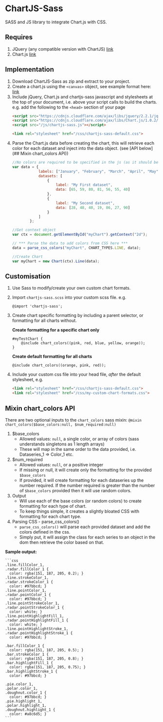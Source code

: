 # ChartJS-Sass
SASS and JS library to integrate Chart.js with CSS.

## Requires
1. JQuery (any compatible version with ChartJS) [link](http://jquery.com/)
2. Chart.js [link](http://www.chartjs.org/)

## Implementation
1. Download ChartJS-Sass as zip and extract to your project.
2. Create a chart.js using the `<canvas>` object, see example format here: [link](http://www.chartjs.org/docs/#line-chart-example-usage)
3. Include jQuery, Chart.js and chartjs-sass javascript and stylesheets at the top of your document, i.e. above your script calls to build the charts. 
e.g. add the following to the `<head>` section of your page
    ```html
    <script src="https://cdnjs.cloudflare.com/ajax/libs/jquery/2.2.1/jquery.min.js"></script>
    <script src="https://cdnjs.cloudflare.com/ajax/libs/Chart.js/1.0.2/Chart.min.js"></script>
    <script src="/js/chartjs-sass.js"></script>
    
    <link rel="stylesheet" href="/css/chartjs-sass-default.css">
    ```
3. Parse the Chart.js data before creating the chart, this will retrieve each color for each dataset and inject into the data object. (see [API below](## Mixin chart_colors API))
    ```js
    //No colors are required to be specified in the js (as it should be!!)
    var data = {
                labels: ["January", "February", "March", "April", "May", "June", "July"],
                datasets: [
                    {
                        label: "My First dataset",
                        data: [65, 59, 80, 81, 56, 55, 40]
                    },
                    {
                        label: "My Second dataset",
                        data: [28, 48, 40, 19, 86, 27, 90]
                    }
                ]
            };
    
    //Get context object 
    var ctx = document.getElementById("myChart").getContext("2d");
    
    // *** Parse the data to add colors from CSS here ***
    data = parse_css_colors("myChart", CHART_TYPES.LINE, data); 
    
    //Create Chart
    var myChart = new Chart(ctx).Line(data);
    ```
    
## Customisation
1. Use Sass to modify/create your own custom chart formats.
2. Import `chartjs-sass.scss` into your custom scss file. e.g.
    ```
    @import 'chartjs-sass';
    ```
    
3. Create chart specific formatting by including a parent selector, or formatting for all charts without.

    **Create formatting for a specific chart only**
    ```
    #myTestChart {
        @include chart_colors((pink, red, blue, yellow, orange));
    }
    ```

    **Create default formatting for all charts**

    ```
    @include chart_colors((orange, pink, red));
    ```

4. Include your custom css file into your head file, *after* the default stylesheet, e.g.
   ```html
   <link rel="stylesheet" href="/css/chartjs-sass-default.css">
   <link rel="stylesheet" href="/css/my-custom-chart-formats.css">
   ```

## Mixin chart_colors API
There are two optional inputs to the `chart_colors` sass mixin:
    ```
    @mixin chart_colors($base_colors:null, $num_required:null)
    ```
    
1. $base_colors
    * Allowed values: `null`, a single color, or array of colors (sass understands singletons as 1 length arrays)
    * These will map in the same order to the data provided, i.e. Dataseries_1 => Color_1 etc.
2. $num_required
    * Allowed values: `null`, or a positive integer 
    * If missing or null, it will create only the formatting for the provided `$base_colors`
    * If provided, it will create formatting for each dataseries up the number required. If the number required is greater than the number of `$base_colors` provided then it will use random colors.
3. Output
    * Will use each of the base colors (or random colors) to create formatting for each type of chart.
    * To keep things simple, it creates a slightly bloated CSS with formatting for each chart type.
4. Parsing CSS - parse_css_colors()
    * `parse_css_colors()` will parse each provided dataset and add the colors defined in the css.
    * Simply put, it will assign the class for each series to an object in the dom then retrieve the color based on that.

**Sample output:**

    ```css
    .line.fillColor_1,
    .radar.fillColor_1 {
      color: rgba(151, 187, 205, 0.2); }
    .line.strokeColor_1,
    .radar.strokeColor_1 {
      color: #97bbcd; }
    .line.pointColor_1,
    .radar.pointColor_1 {
      color: #97bbcd; }
    .line.pointStrokeColor_1,
    .radar.pointStrokeColor_1 {
      color: white; }
    .line.pointHighlightFill_1,
    .radar.pointHighlightFill_1 {
      color: white; }
    .line.pointHighlightStroke_1,
    .radar.pointHighlightStroke_1 {
      color: #97bbcd; }
    
    .bar.fillColor_1 {
      color: rgba(151, 187, 205, 0.5); }
    .bar.strokeColor_1 {
      color: rgba(151, 187, 205, 0.8); }
    .bar.highlightFill_1 {
      color: rgba(151, 187, 205, 0.75); }
    .bar.highlightStroke_1 {
      color: #97bbcd; }
    
    .pie.color_1,
    .polar.color_1,
    .doughnut.color_1 {
      color: #97bbcd; }
    .pie.highlight_1,
    .polar.highlight_1,
    .doughnut.highlight_1 {
      color: #a8c6d5; }
    ```
 